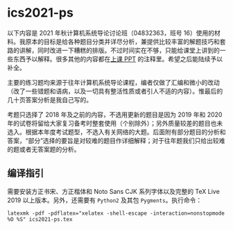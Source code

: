 # ics2021-ps

以下内容是 2021 年秋计算机系统导论讨论班（04832363，班号 16）使用的材料。我原本的目标是给各种题目分类并详尽分析，兼提供比较丰富的解题技巧和套路的讲解，同时改进一下糟糕的排版。不过时间实在不够，只能给课堂上讲到的一些东西予以解释。很多其他的内容都在[上课 PPT](https://wcpku.com/teaching/ics2021/index.html) 的注释里。希望之后能陆续予以补全。

主要的练习题均来源于往年计算机系统导论课程，编者仅做了汇编和微小的改动（改了一些错题和语病，以及一切具有整活性质或者引人不适的内容）。惟最后的几十页答案分析是我自己写的。

考题只选择了 2018 年及之前的内容，不选用更新的题目是因为 2019 年和 2020 年的试卷将留给大家复习备考时整套使用（个别除外）；另外质量较差的题目也未选入。根据本年度考试题型，不选入有关网络的大题。后面附有部分题目的分析和答案，“部分”选择的要旨是对较难的题目作详细解释；对于往年题我们只给出较难的题或者无答案题的分析。

## 编译指引

需要安装方正书宋、方正楷体和 Noto Sans CJK 系列字体以及完整的 TeX Live 2019 以上版本。另外，还需要有 ```Python2``` 及其包 ```Pygments```。执行命令：

```
latexmk -pdf -pdflatex="xelatex -shell-escape -interaction=nonstopmode %O %S" ics2021-ps.tex
```
